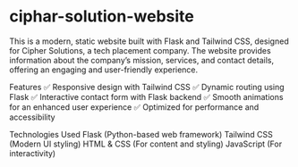 # ciphar-solution-website
This is a modern, static website built with Flask and Tailwind CSS, designed for Cipher Solutions, a tech placement company. The website provides information about the company’s mission, services, and contact details, offering an engaging and user-friendly experience.

Features
✅ Responsive design with Tailwind CSS
✅ Dynamic routing using Flask
✅ Interactive contact form with Flask backend
✅ Smooth animations for an enhanced user experience
✅ Optimized for performance and accessibility

Technologies Used
Flask (Python-based web framework)
Tailwind CSS (Modern UI styling)
HTML & CSS (For content and styling)
JavaScript (For interactivity)
